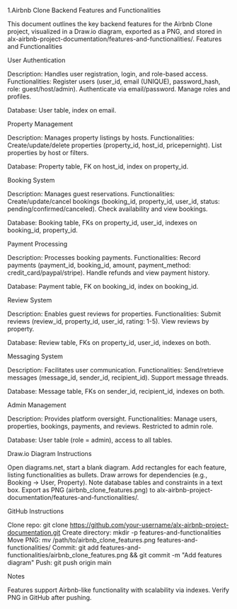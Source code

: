 1.Airbnb Clone Backend Features and Functionalities  

This document outlines the key backend features for the Airbnb Clone project, visualized in a Draw.io diagram, exported as a PNG, and stored in alx-airbnb-project-documentation/features-and-functionalities/.
Features and Functionalities

User Authentication

Description: Handles user registration, login, and role-based access.
Functionalities:
Register users (user_id, email (UNIQUE), password_hash, role: guest/host/admin).
Authenticate via email/password.
Manage roles and profiles.


Database: User table, index on email.

Property Management

Description: Manages property listings by hosts.
Functionalities:
Create/update/delete properties (property_id, host_id, pricepernight).
List properties by host or filters.


Database: Property table, FK on host_id, index on property_id.

Booking System

Description: Manages guest reservations.
Functionalities:
Create/update/cancel bookings (booking_id, property_id, user_id, status: pending/confirmed/canceled).
Check availability and view bookings.


Database: Booking table, FKs on property_id, user_id, indexes on booking_id, property_id.

Payment Processing

Description: Processes booking payments.
Functionalities:
Record payments (payment_id, booking_id, amount, payment_method: credit_card/paypal/stripe).
Handle refunds and view payment history.


Database: Payment table, FK on booking_id, index on booking_id.

Review System

Description: Enables guest reviews for properties.
Functionalities:
Submit reviews (review_id, property_id, user_id, rating: 1-5).
View reviews by property.


Database: Review table, FKs on property_id, user_id, indexes on both.

Messaging System

Description: Facilitates user communication.
Functionalities:
Send/retrieve messages (message_id, sender_id, recipient_id).
Support message threads.


Database: Message table, FKs on sender_id, recipient_id, indexes on both.

Admin Management

Description: Provides platform oversight.
Functionalities:
Manage users, properties, bookings, payments, and reviews.
Restricted to admin role.


Database: User table (role = admin), access to all tables.

Draw.io Diagram Instructions

Open diagrams.net, start a blank diagram.
Add rectangles for each feature, listing functionalities as bullets.
Draw arrows for dependencies (e.g., Booking → User, Property).
Note database tables and constraints in a text box.
Export as PNG (airbnb_clone_features.png) to alx-airbnb-project-documentation/features-and-functionalities/.

GitHub Instructions

Clone repo: git clone https://github.com/your-username/alx-airbnb-project-documentation.git
Create directory: mkdir -p features-and-functionalities
Move PNG: mv /path/to/airbnb_clone_features.png features-and-functionalities/
Commit: git add features-and-functionalities/airbnb_clone_features.png && git commit -m "Add features diagram"
Push: git push origin main

Notes

Features support Airbnb-like functionality with scalability via indexes.
Verify PNG in GitHub after pushing.

